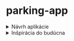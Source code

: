# parking-app
<details>
  <summary>Návrh aplikácie</summary>
1.Hlavná stránka- Zobrazenie parkoviska, základných informácií o parkovacom mieste a jeho rezervácií (Dátum a čas).
<img src=https://user-images.githubusercontent.com/56247627/109429221-ed014380-79fa-11eb-97b4-69fb1f1b6010.png>
2.Parkovacie miesto- Po rozkiknutí sa zobrazia informácie o parkovacom mieste jeho rezervácií a prípadné zarezervovanie miesta + dátum a čas- od kedy do kedy.
<img src=https://user-images.githubusercontent.com/56247627/109429351-9fd1a180-79fb-11eb-906d-4b1dc79c49e8.png>
Detailnejší návrh hlavnej stránky.
<img src=https://user-images.githubusercontent.com/56247627/109429613-dd82fa00-79fc-11eb-94ee-21bd09799697.png>
Momentálny dashboard stránky
<img src="https://user-images.githubusercontent.com/71691990/111344859-0c47d400-867d-11eb-95a0-c1829d2d56eb.png">
</details>
<details>
   <summary>Inšpirácia do budúcna</summary>
  -Škálovateľnosť parkovísk<br>
  -Možnosť vytvoriť viac parkovísk a prihlásiť sa do nich<br>
  -História parkovania<br>
</details>
